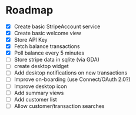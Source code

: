 # Roadmap
 - [x] Create basic StripeAccount service
 - [x] Create basic welcome view
 - [x] Store API Key
 - [x] Fetch balance transactions
 - [x] Poll balance every 5 minutes
 - [ ] Store stripe data in sqlite (via GDA)
 - [ ] create desktop widget
 - [ ] Add desktop notifications on new transactions
 - [ ] Improve on-boarding (use Connect/OAuth 2.0?)
 - [ ] Improve desktop icon
 - [ ] Add summary views
 - [ ] Add customer list
 - [ ] Allow customer/transaction searches
